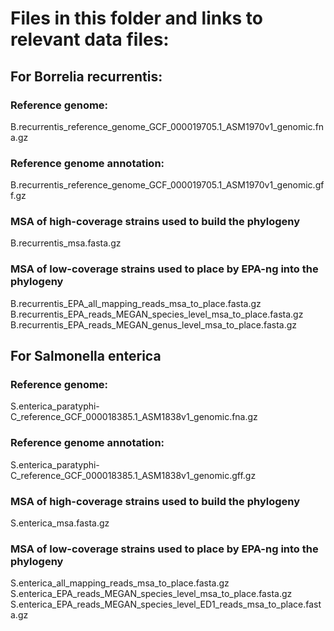 # Files in this folder and links to relevant data files:

## For Borrelia recurrentis:

### Reference genome:
B.recurrentis_reference_genome_GCF_000019705.1_ASM1970v1_genomic.fna.gz

### Reference genome annotation:
B.recurrentis_reference_genome_GCF_000019705.1_ASM1970v1_genomic.gff.gz

### MSA of high-coverage strains used to build the phylogeny
B.recurrentis_msa.fasta.gz

### MSA of low-coverage strains used to place by EPA-ng into the phylogeny
B.recurrentis_EPA_all_mapping_reads_msa_to_place.fasta.gz
B.recurrentis_EPA_reads_MEGAN_species_level_msa_to_place.fasta.gz
B.recurrentis_EPA_reads_MEGAN_genus_level_msa_to_place.fasta.gz


## For Salmonella enterica
### Reference genome:
S.enterica_paratyphi-C_reference_GCF_000018385.1_ASM1838v1_genomic.fna.gz

### Reference genome annotation:
S.enterica_paratyphi-C_reference_GCF_000018385.1_ASM1838v1_genomic.gff.gz

### MSA of high-coverage strains used to build the phylogeny
S.enterica_msa.fasta.gz

### MSA of low-coverage strains used to place by EPA-ng into the phylogeny
S.enterica_all_mapping_reads_msa_to_place.fasta.gz
S.enterica_EPA_reads_MEGAN_species_level_msa_to_place.fasta.gz
S.enterica_EPA_reads_MEGAN_species_level_ED1_reads_msa_to_place.fasta.gz


